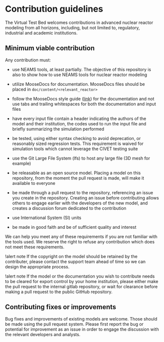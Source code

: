 # Contribution guidelines

The Virtual Test Bed welcomes contributions in advanced nuclear reactor modeling from all horizons,
including, but not limited to, regulatory, industrial and academic institutions.

## Minimum viable contribution

Any contribution must:

- use NEAMS tools, at least partially. The objective of this repository is also to show how to use NEAMS tools for nuclear reactor
  modeling

- utilize MooseDocs for documentation. MooseDocs files should be placed in `doc/content/<relevant_reactor>`

- follow the MooseDocs style guide ([link](https://mooseframework.inl.gov/python/MooseDocs/standards.html)) for the documentation
  and not use tabs and trailing whitespaces for both the documentation and input files

- have every input file contain a header indicating the authors of the model and their institution, the codes used to run
  the input file and briefly summarizing the simulation performed

- be tested, using either syntax checking to avoid deprecation, or reasonably sized regression tests. This
  requirement is waived for simulation tools which cannot leverage the CIVET testing suite

- use the Git Large File System (lfs) to host any large file (3D mesh for example)

- be releasable as an open source model. Placing a model on this repository, from the moment the pull request is made,
  will make it available to everyone

- be made through a pull request to the repository, referencing an issue you create in the repository. Creating an issue before
  contributing allows others to engage earlier with the developers of the new model, and creates a discussion forum
  dedicated to the contribution

- use International System (SI) units

- be made in good faith and be of sufficient quality and interest


We can help you meet any of these requirements if you are not familiar with the tools used.
We reserve the right to refuse any contribution which does not meet these requirements.

!alert note
If the copyright on the model should be retained by the contributer, please contact the support
team ahead of time so we can design the appropriate process.

!alert note
If the model or the documentation you wish to contribute needs to be cleared for export control
by your home institution, please either make the pull request to the internal gitlab repository,
or wait for clearance before making a pull request to the public GitHub repository.

## Contributing fixes or improvements

Bug fixes and improvements of existing models are welcome. Those should be made using the pull request system.
Please first report the bug or potential for improvement as an issue in order to engage the discussion
with the relevant developers and analysts.
